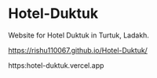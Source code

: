 # Hotel-Duktuk

Website for Hotel Duktuk in Turtuk, Ladakh.

https://rishu110067.github.io/Hotel-Duktuk/

https:hotel-duktuk.vercel.app

